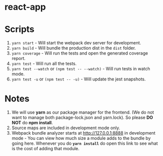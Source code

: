 # react-app

# Scripts
1. `yarn start` - Will start the webpack dev server for development.
2. `yarn build` - Will bundle the production dist in the `dist` folder.
3. `yarn coverage` -  Will run the tests and open the generated coverage report.
4. `yarn test` - Will run all the tests.
5. `yarn test --watch` or `(npm test -- --watch)` - Will run tests in watch mode.
6. `yarn test -u` or `(npm test -- -u)` - Will update the jest snapshots.

# Notes
1. We will use **yarn** as our package manager for the frontend. (We do not want to manage both package-lock.json and yarn.lock). So please **DO NOT** do **npm install**.
2. Source maps are included in development mode only.
3. Webpack bundle analyzer starts at http://127.0.0.1:8888 in development mode - You can view how much size a module adds to the bundle by going here. Whenever you do **`yarn install`** do open this link to see what is the cost of adding that module.
